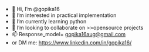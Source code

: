 - 👋 Hi, I’m @gopika16
- 👀 I’m interested in practical implementation
- 🌱 I’m currently learning python 
- 💞️ I’m looking to collaborate on >>opensource projects
- 📫 Response_model= gopika16aug@gmail.com
- or DM me: https://www.linkedin.com/in/gopika16/

<!---
gopika16/gopika16 is a ✨ special ✨ repository because its `README.md` (this file) appears on your GitHub profile.
You can click the Preview link to take a look at your changes.
--->
